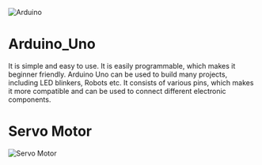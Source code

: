![Arduino](https://www.arduino.cc/favicon.ico) 
# Arduino_Uno
It is simple and easy to use. It is easily programmable, which makes it beginner friendly. Arduino Uno can be used to build many projects, including LED blinkers, Robots etc. It consists of various pins, which makes it more compatible and can be used to connect different electronic components.

# Servo Motor
![Servo Motor](https://www.electronicwings.com/public/images/microcontrollers/servo_motor1.png)

